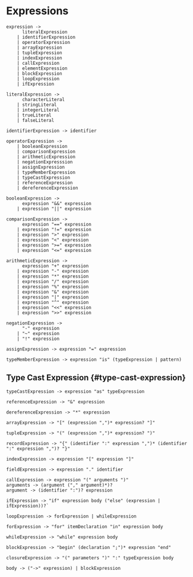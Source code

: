 # Expressions

```grammar
expression ->
      literalExpression
    | identifierExpression
    | operatorExpression
    | arrayExpression
    | tupleExpression
    | indexExpression
    | callExpression
    | elementExpression
    | blockExpression
    | loopExpression
    | ifExpression
```

```grammar
literalExpression ->
      characterLiteral
    | stringLiteral
    | integerLiteral
    | trueLiteral
    | falseLiteral
```

```grammar
identifierExpression -> identifier
```

```grammar
operatorExpression ->
    | booleanExpression
    | comparisonExpression
    | arithmeticExpression
    | negationExpresssion
    | assignExpression
    | typeMemberExpression
    | typeCastExpression
    | referenceExpression
    | dereferenceExpression
```

```grammar
booleanExpression ->
      expression "&&" expression
    | expression "||" expression
```

```grammar
comparisonExpression ->
      expression "==" expression
    | expression "!=" expression
    | expression ">" expression
    | expression "<" expression
    | expression ">=" expression
    | expression "<=" expression
```

```grammar
arithmeticExpression ->
      expression "+" expression
    | expression "-" expression
    | expression "*" expression
    | expression "/" expression
    | expression "%" expression
    | expression "&" expression
    | expression "|" expression
    | expression "^" expression
    | expression "<<" expression
    | expression ">>" expression
```

```grammar
negationExpression ->
      "-" expression
    | "~" expression
    | "!" expression
```

```grammar
assignExpression -> expression "=" expression
```

```grammar
typeMemberExpression -> expression "is" (typeExpression | pattern)
```

## Type Cast Expression {#type-cast-expression}

```grammar
typeCastExpression -> expression "as" typeExpression
```

```grammar
referenceExpression -> "&" expression
```

```grammar
dereferenceExpression -> "*" expression
```

```grammar
arrayExpression -> "[" (expression ",")* expression? "]"
```

```grammar
tupleExpression -> "(" (expression ",")* expression? ")"
```

```grammar
recordExpression -> "{" (identifier ":" expression ",")* (identifier ":" expression ",")? "}"
```

```grammar
indexExpression -> expression "[" expression "]"
```

```grammar
fieldExpression -> expression "." identifier
```

```grammar
callExpression -> expression "(" arguments ")"
arguments -> (argument ("," argument)*)?
argument -> (identifier ":")? expression
```

```grammar
ifExpression -> "if" expression body ("else" (expression | ifExpression))?`
```

```grammar
loopExpression -> forExpression | whileExpression
```

```grammar
forExpression -> "for" itemDeclaration "in" expression body
```

```grammar
whileExpression -> "while" expression body
```

```grammar
blockExpression -> "begin" (declaration ";")* expression "end"
```

```grammar
closureExpression -> "(" parameters ")" ":" typeExpression body
```

```grammar
body -> ("->" expression) | blockExpression
```
